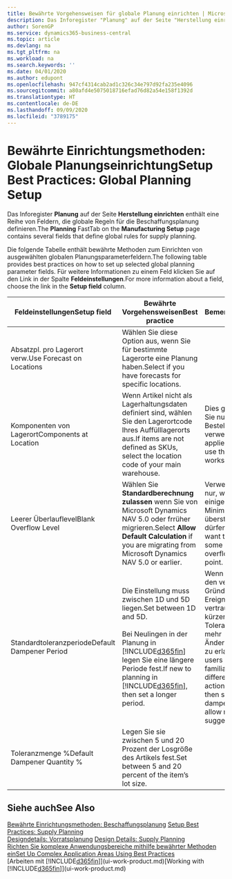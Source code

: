 ```yaml
---
title: Bewährte Vorgehensweisen für globale Planung einrichten | Microsoft Docs
description: Das Inforegister "Planung" auf der Seite "Herstellung einrichten" enthält eine Reihe von Feldern, die globale Regeln für die Beschaffungsplanung definieren.
author: SorenGP
ms.service: dynamics365-business-central
ms.topic: article
ms.devlang: na
ms.tgt_pltfrm: na
ms.workload: na
ms.search.keywords: ''
ms.date: 04/01/2020
ms.author: edupont
ms.openlocfilehash: 947cf4314cab2ad1c326c34e797d92fa235e4096
ms.sourcegitcommit: a80afd4e5075018716efad76d82a54e158f1392d
ms.translationtype: HT
ms.contentlocale: de-DE
ms.lasthandoff: 09/09/2020
ms.locfileid: "3789175"
---
```

# <a name="setup-best-practices-global-planning-setup"></a><span data-ttu-id="15765-103">Bewährte Einrichtungsmethoden: Globale Planungseinrichtung</span><span class="sxs-lookup"><span data-stu-id="15765-103">Setup Best Practices: Global Planning Setup</span></span>
<span data-ttu-id="15765-104">Das Inforegister **Planung** auf der Seite **Herstellung einrichten** enthält eine Reihe von Feldern, die globale Regeln für die Beschaffungsplanung definieren.</span><span class="sxs-lookup"><span data-stu-id="15765-104">The **Planning** FastTab on the **Manufacturing Setup** page contains several fields that define global rules for supply planning.</span></span>  

 <span data-ttu-id="15765-105">Die folgende Tabelle enthält bewährte Methoden zum Einrichten von ausgewählten globalen Planungsparameterfeldern.</span><span class="sxs-lookup"><span data-stu-id="15765-105">The following table provides best practices on how to set up selected global planning parameter fields.</span></span> <span data-ttu-id="15765-106">Für weitere Informationen zu einem Feld klicken Sie auf den Link in der Spalte **Feldeinstellungen**.</span><span class="sxs-lookup"><span data-stu-id="15765-106">For more information about a field, choose the link in the **Setup field** column.</span></span>  

|<span data-ttu-id="15765-107">Feldeinstellungen</span><span class="sxs-lookup"><span data-stu-id="15765-107">Setup field</span></span>|<span data-ttu-id="15765-108">Bewährte Vorgehensweisen</span><span class="sxs-lookup"><span data-stu-id="15765-108">Best practice</span></span>|<span data-ttu-id="15765-109">Bemerkung</span><span class="sxs-lookup"><span data-stu-id="15765-109">Comment</span></span>|  
|-----------------|-------------------|-------------|  
|<span data-ttu-id="15765-110">Absatzpl. pro Lagerort verw.</span><span class="sxs-lookup"><span data-stu-id="15765-110">Use Forecast on Locations</span></span>|<span data-ttu-id="15765-111">Wählen Sie diese Option aus, wenn Sie für bestimmte Lagerorte eine Planung haben.</span><span class="sxs-lookup"><span data-stu-id="15765-111">Select if you have forecasts for specific locations.</span></span>||  
|<span data-ttu-id="15765-112">Komponenten von Lagerort</span><span class="sxs-lookup"><span data-stu-id="15765-112">Components at Location</span></span>|<span data-ttu-id="15765-113">Wenn Artikel nicht als Lagerhaltungsdaten definiert sind, wählen Sie den Lagerortcode Ihres Auffülllagerorts aus.</span><span class="sxs-lookup"><span data-stu-id="15765-113">If items are not defined as SKUs, select the location code of your main warehouse.</span></span>|<span data-ttu-id="15765-114">Dies gilt auch, wenn Sie nur den Bestellvorschlag verwenden.</span><span class="sxs-lookup"><span data-stu-id="15765-114">This also applies if you only use the requisition worksheet.</span></span>|  
|<span data-ttu-id="15765-115">Leerer Überlauflevel</span><span class="sxs-lookup"><span data-stu-id="15765-115">Blank Overflow Level</span></span>|<span data-ttu-id="15765-116">Wählen Sie **Standardberechnung zulassen** wenn Sie von Microsoft Dynamics NAV 5.0 oder frrüher migrieren.</span><span class="sxs-lookup"><span data-stu-id="15765-116">Select **Allow Default Calculation** if you are migrating from Microsoft Dynamics NAV 5.0 or earlier.</span></span>|<span data-ttu-id="15765-117">Verwenden Sie dies nur, wenn alle oder einige Artikel den Minimalbestand übersteigen dürfen.</span><span class="sxs-lookup"><span data-stu-id="15765-117">Use only if you want to allow all or some of your items to overflow the reorder point.</span></span>|  
|<span data-ttu-id="15765-118">Standardtoleranzperiode</span><span class="sxs-lookup"><span data-stu-id="15765-118">Default Dampener Period</span></span>|<span data-ttu-id="15765-119">Die Einstellung muss zwischen 1D und 5D liegen.</span><span class="sxs-lookup"><span data-stu-id="15765-119">Set between 1D and 5D.</span></span><br /><br /> <span data-ttu-id="15765-120">Bei Neulingen in der Planung in [!INCLUDE[d365fin](includes/d365fin_md.md)] legen Sie eine längere Periode fest.</span><span class="sxs-lookup"><span data-stu-id="15765-120">If new to planning in [!INCLUDE[d365fin](includes/d365fin_md.md)], then set a longer period.</span></span>|<span data-ttu-id="15765-121">Wenn Benutzer mit den verschiedenen Gründen für Ereignismeldungen vertraut sind, dann kürzen Sie die Toleranzperiode, um mehr Änderungsvorschläge zu erlauben.</span><span class="sxs-lookup"><span data-stu-id="15765-121">When users are more familiar with the different reasons for action messages, then shorten the dampener period to allow more change suggestions.</span></span>|  
|<span data-ttu-id="15765-122">Toleranzmenge %</span><span class="sxs-lookup"><span data-stu-id="15765-122">Default Dampener Quantity %</span></span>|<span data-ttu-id="15765-123">Legen Sie sie zwischen 5 und 20 Prozent der Losgröße des Artikels fest.</span><span class="sxs-lookup"><span data-stu-id="15765-123">Set between 5 and 20 percent of the item’s lot size.</span></span>||  

## <a name="see-also"></a><span data-ttu-id="15765-124">Siehe auch</span><span class="sxs-lookup"><span data-stu-id="15765-124">See Also</span></span>  
 <span data-ttu-id="15765-125">[Bewährte Einrichtungsmethoden: Beschaffungsplanung](setup-best-practices-supply-planning.md) </span><span class="sxs-lookup"><span data-stu-id="15765-125">[Setup Best Practices: Supply Planning](setup-best-practices-supply-planning.md) </span></span>  
 <span data-ttu-id="15765-126">[Designdetails: Vorratsplanung](design-details-supply-planning.md) </span><span class="sxs-lookup"><span data-stu-id="15765-126">[Design Details: Supply Planning](design-details-supply-planning.md) </span></span>  
 [<span data-ttu-id="15765-127">Richten Sie komplexe Anwendungsbereiche mithilfe bewährter Methoden ein</span><span class="sxs-lookup"><span data-stu-id="15765-127">Set Up Complex Application Areas Using Best Practices</span></span>](set-up-complex-application-areas-using-best-practices.md)  
 <span data-ttu-id="15765-128">[Arbeiten mit [!INCLUDE[d365fin](includes/d365fin_md.md)]](ui-work-product.md)</span><span class="sxs-lookup"><span data-stu-id="15765-128">[Working with [!INCLUDE[d365fin](includes/d365fin_md.md)]](ui-work-product.md)</span></span>
